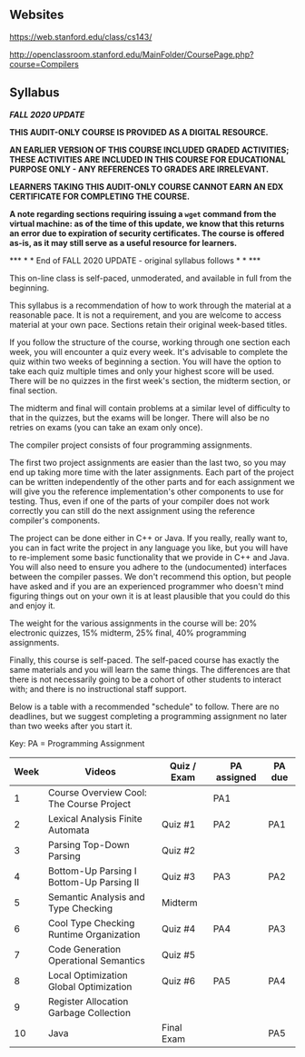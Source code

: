 ## Websites

https://web.stanford.edu/class/cs143/

http://openclassroom.stanford.edu/MainFolder/CoursePage.php?course=Compilers

## Syllabus

***FALL 2020 UPDATE***

**THIS AUDIT-ONLY COURSE IS PROVIDED AS A DIGITAL RESOURCE.** 

**AN EARLIER VERSION OF THIS COURSE INCLUDED GRADED ACTIVITIES; THESE  ACTIVITIES ARE INCLUDED IN THIS COURSE FOR EDUCATIONAL PURPOSE ONLY -  ANY REFERENCES TO GRADES ARE IRRELEVANT.** 

**LEARNERS TAKING THIS AUDIT-ONLY COURSE CANNOT EARN AN EDX CERTIFICATE FOR COMPLETING THE COURSE.**

**A note regarding sections requiring issuing a `wget`  command from the virtual machine: as of the time of this update, we know that this returns an error due to expiration of security certificates.  The course is offered as-is, as it may still serve as a useful resource for learners.** 

*** \* \* End of FALL 2020 UPDATE - original syllabus follows \* \* \***

This on-line class is self-paced, unmoderated, and available in full from the beginning.

This syllabus is a recommendation of how to work through the material at a reasonable pace. It is not a requirement, and you are welcome to  access material at your own pace. Sections retain their original  week-based titles.

If you follow the structure of the course, working through one section each week, you will encounter a quiz every week.  It's advisable to complete the quiz  within two weeks of beginning a section.  You will have the option to  take each quiz multiple times and only your highest score will be used.  There will be no quizzes in the first week's section, the midterm section, or final section.

The midterm and final will contain problems at a similar level of  difficulty to that in the quizzes, but the exams will be longer. There  will also be no retries on exams (you can take an exam only once).  

The compiler project consists of four programming assignments. 

The first two project assignments are easier than the last two, so  you may end up taking more time with the later assignments.  Each part  of the project can be written independently of the other parts and for  each assignment we will give you the reference implementation's other  components to use for testing. Thus, even if one of the parts of your  compiler does not work correctly you can still do the next assignment  using the reference compiler's components.

The project can be done either in C++ or Java. If you really, really  want to, you can in fact write the project in any language you like, but you will have to re-implement some basic functionality that we provide  in C++ and Java. You will also need to ensure you adhere to the  (undocumented) interfaces between the compiler passes. We don't  recommend this option, but people have asked and if you are an  experienced programmer who doesn't mind figuring things out on your own  it is at least plausible that you could do this and enjoy it.

The weight for the various assignments in the course will be: 20%  electronic quizzes, 15% midterm, 25% final, 40% programming assignments.

Finally, this course is self-paced. The self-paced course has exactly the same materials and you will learn the same things. The differences  are that there is not necessarily going to be a cohort of other students to interact with; and there is no instructional staff support.

Below is a table with a recommended "schedule" to follow.  There are  no deadlines, but we suggest completing a programming assignment no  later than two weeks after you start it. 

Key: PA = Programming Assignment

| **Week** | Videos                                   | Quiz / Exam | PA assigned | PA due |
| -------- | ---------------------------------------- | ----------- | ----------- | ------ |
| 1        | Course Overview Cool: The Course Project |             | PA1         |        |
| 2        | Lexical Analysis Finite Automata         | Quiz #1     | PA2         | PA1    |
| 3        | Parsing Top-Down Parsing                 | Quiz #2     |             |        |
| 4        | Bottom-Up Parsing I Bottom-Up Parsing II | Quiz #3     | PA3         | PA2    |
| 5        | Semantic Analysis and Type Checking      | Midterm     |             |        |
| 6        | Cool Type Checking Runtime Organization  | Quiz #4     | PA4         | PA3    |
| 7        | Code Generation Operational Semantics    | Quiz #5     |             |        |
| 8        | Local Optimization Global Optimization   | Quiz #6     | PA5         | PA4    |
| 9        | Register Allocation Garbage Collection   |             |             |        |
| 10       | Java                                     | Final Exam  |             | PA5    |